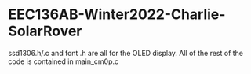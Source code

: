 # EEC136AB-Winter2022-Charlie-SolarRover

ssd1306.h/.c and font .h are all for the OLED display.
All of the rest of the code is contained in main_cm0p.c
